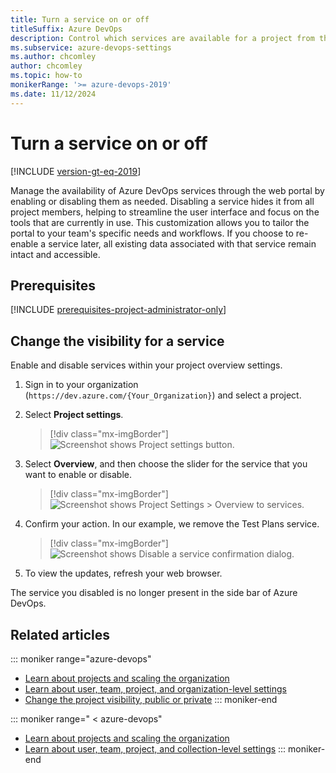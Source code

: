 ```yaml
---
title: Turn a service on or off
titleSuffix: Azure DevOps
description: Control which services are available for a project from the web portal for Azure DevOps.
ms.subservice: azure-devops-settings
ms.author: chcomley
author: chcomley
ms.topic: how-to
monikerRange: '>= azure-devops-2019'
ms.date: 11/12/2024
---
```


# Turn a service on or off

[!INCLUDE [version-gt-eq-2019](../../includes/version-gt-eq-2019.md)]

Manage the availability of Azure DevOps services through the web portal by enabling or disabling them as needed. Disabling a service hides it from all project members, helping to streamline the user interface and focus on the tools that are currently in use. This customization allows you to tailor the portal to your team's specific needs and workflows. If you choose to re-enable a service later, all existing data associated with that service remain intact and accessible.

## Prerequisites

[!INCLUDE [prerequisites-project-administrator-only](../../includes/prerequisites-project-administrator-only.md)]

## Change the visibility for a service

Enable and disable services within your project overview settings.

1. Sign in to your organization (```https://dev.azure.com/{Your_Organization}```) and select a project.
2. Select **Project settings**.

	> [!div class="mx-imgBorder"]  
	> ![Screenshot shows Project settings button.](../../media/settings/open-project-settings-vert-brn.png)  

3. Select **Overview**, and then choose the slider for the service that you want to enable or disable.

	> [!div class="mx-imgBorder"]  
	> ![Screenshot shows Project Settings > Overview to services.](media/services/set-service-visibility.png)  

4. Confirm your action. In our example, we remove the Test Plans service.

	> [!div class="mx-imgBorder"]  
	> ![Screenshot shows Disable a service confirmation dialog.](media/services/remove-test-service.png)

5. To view the updates, refresh your web browser.

The service you disabled is no longer present in the side bar of Azure DevOps.

## Related articles

::: moniker range="azure-devops"
- [Learn about projects and scaling the organization](../projects/about-projects.md)  
- [Learn about user, team, project, and organization-level settings](about-settings.md)
- [Change the project visibility, public or private](../projects/make-project-public.md)
::: moniker-end

::: moniker range=" < azure-devops"
- [Learn about projects and scaling the organization](../projects/about-projects.md)  
- [Learn about user, team, project, and collection-level settings](about-settings.md)
::: moniker-end
